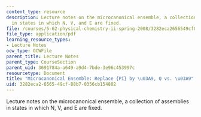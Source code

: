 ```yaml
---
content_type: resource
description: Lecture notes on the microcanonical ensemble, a collection of assemblies
  in states in which N, V, and E are fixed.
file: /courses/5-62-physical-chemistry-ii-spring-2008/3282eca2656549cf88b70356cb154802_04_562ln08.pdf
file_type: application/pdf
learning_resource_types:
- Lecture Notes
ocw_type: OCWFile
parent_title: Lecture Notes
parent_type: CourseSection
parent_uid: 3691784a-a649-a9d4-7bde-3e96c453997c
resourcetype: Document
title: "Microcanonical Ensemble: Replace {Pi} by \u03A9, Q vs. \u03A9"
uid: 3282eca2-6565-49cf-88b7-0356cb154802
---
```

Lecture notes on the microcanonical ensemble, a collection of assemblies in states in which N, V, and E are fixed.

